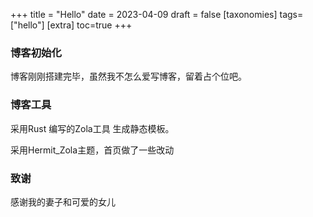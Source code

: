 +++
title = "Hello"
date = 2023-04-09
draft = false
[taxonomies]
tags=["hello"]
[extra]
toc=true
+++


### 博客初始化

博客刚刚搭建完毕，虽然我不怎么爱写博客，留着占个位吧。

### 博客工具

采用Rust 编写的Zola工具 生成静态模板。

采用Hermit_Zola主题，首页做了一些改动

### 致谢

感谢我的妻子和可爱的女儿


